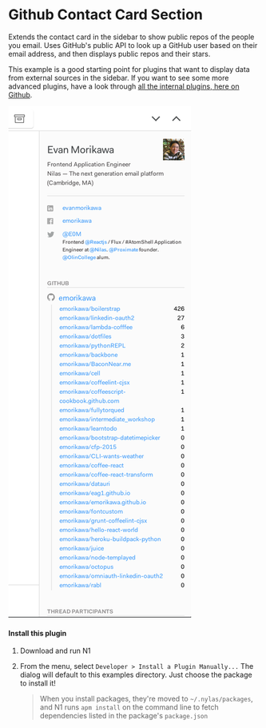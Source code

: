 # Github Contact Card Section

Extends the contact card in the sidebar to show public repos of the people you email.
Uses GitHub's public API to look up a GitHub user based on their email address,
and then displays public repos and their stars.

This example is a good starting point for plugins that want to display data from
external sources in the sidebar. If you want to see some more advanced plugins, have a look through [all the internal plugins, here on Github](https://github.com/nylas/N1/tree/master/internal_packages).

<img src="https://raw.githubusercontent.com/nylas/N1/master/internal_packages/github-contact-card/screenshot.png">

#### Install this plugin

1. Download and run N1

2. From the menu, select `Developer > Install a Plugin Manually...`
   The dialog will default to this examples directory. Just choose the
   package to install it!

   > When you install packages, they're moved to `~/.nylas/packages`,
   > and N1 runs `apm install` on the command line to fetch dependencies
   > listed in the package's `package.json`
